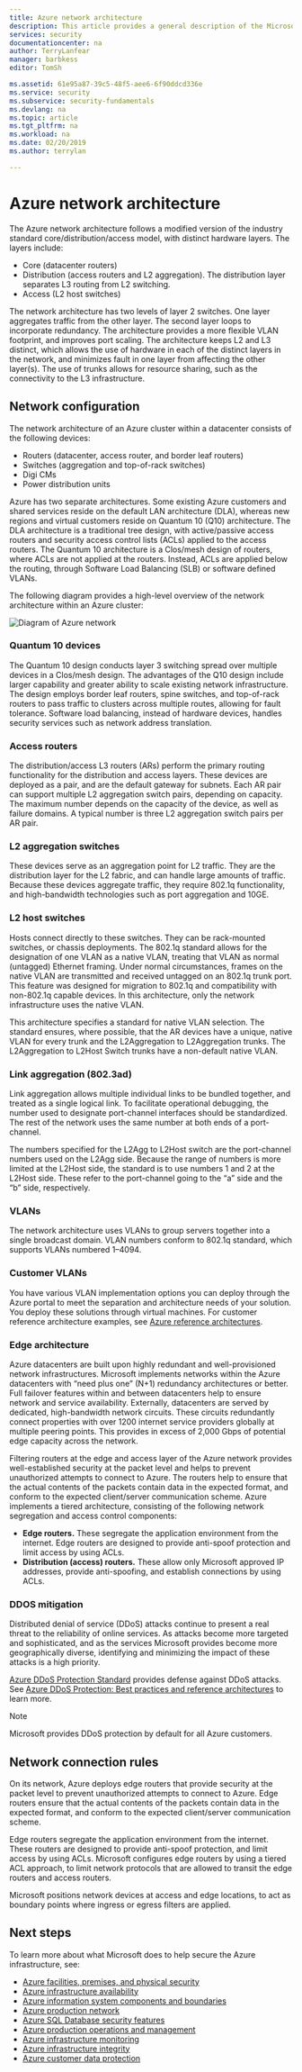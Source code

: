 ```yaml
---
title: Azure network architecture
description: This article provides a general description of the Microsoft Azure infrastructure network.
services: security
documentationcenter: na
author: TerryLanfear
manager: barbkess
editor: TomSh

ms.assetid: 61e95a87-39c5-48f5-aee6-6f90ddcd336e
ms.service: security
ms.subservice: security-fundamentals
ms.devlang: na
ms.topic: article
ms.tgt_pltfrm: na
ms.workload: na
ms.date: 02/20/2019
ms.author: terrylan

---
```


# Azure network architecture
The Azure network architecture follows a modified version of the industry standard core/distribution/access model, with distinct hardware layers. The layers include:

- Core (datacenter routers)
- Distribution (access routers and L2 aggregation). The distribution layer separates L3 routing from L2 switching.
- Access (L2 host switches)

The network architecture has two levels of layer 2 switches. One layer aggregates traffic from the other layer. The second layer loops to incorporate redundancy. The architecture provides a more flexible VLAN footprint, and improves port scaling. The architecture keeps L2 and L3 distinct, which allows the use of hardware in each of the distinct layers in the network, and minimizes fault in one layer from affecting the other layer(s). The use of trunks allows for resource sharing, such as the connectivity to the L3 infrastructure.

## Network configuration
The network architecture of an Azure cluster within a datacenter consists of the following devices:

- Routers (datacenter, access router, and border leaf routers)
- Switches (aggregation and top-of-rack switches)
- Digi CMs
- Power distribution units

Azure has two separate architectures. Some existing Azure customers and shared services reside on the default LAN architecture (DLA), whereas new regions and virtual customers reside on Quantum 10 (Q10) architecture. The DLA architecture is a traditional tree design, with active/passive access routers and security access control lists (ACLs) applied to the access routers. The Quantum 10 architecture is a Clos/mesh design of routers, where ACLs are not applied at the routers. Instead, ACLs are applied below the routing, through Software Load Balancing (SLB) or software defined VLANs.

The following diagram provides a high-level overview of the network architecture within an Azure cluster:

![Diagram of Azure network](./media/infrastructure-network/network-arch.png)

### Quantum 10 devices
The Quantum 10 design conducts layer 3 switching spread over multiple devices in a Clos/mesh design. The advantages of the Q10 design include larger capability and greater ability to scale existing network infrastructure. The design employs border leaf routers, spine switches, and top-of-rack routers to pass traffic to clusters across multiple routes, allowing for fault tolerance. Software load balancing, instead of hardware devices, handles security services such as network address translation.

### Access routers
The distribution/access L3 routers (ARs) perform the primary routing functionality for the distribution and access layers. These devices are deployed as a pair, and are the default gateway for subnets. Each AR pair can support multiple L2 aggregation switch pairs, depending on capacity. The maximum number depends on the capacity of the device, as well as failure domains. A typical number is three L2 aggregation switch pairs per AR pair.

### L2 aggregation switches  
These devices serve as an aggregation point for L2 traffic. They are the distribution layer for the L2 fabric, and can handle large amounts of traffic. Because these devices aggregate traffic, they require 802.1q functionality, and high-bandwidth technologies such as port aggregation and 10GE.

### L2 host switches
Hosts connect directly to these switches. They can be rack-mounted switches, or chassis deployments. The 802.1q standard allows for the designation of one VLAN as a native VLAN, treating that VLAN as normal (untagged) Ethernet framing. Under normal circumstances, frames on the native VLAN are transmitted and received untagged on an 802.1q trunk port. This feature was designed for migration to 802.1q and compatibility with non-802.1q capable devices. In this architecture, only the network infrastructure uses the native VLAN.

This architecture specifies a standard for native VLAN selection. The standard ensures, where possible, that the AR devices have a unique, native VLAN for every trunk and the L2Aggregation to L2Aggregation trunks. The L2Aggregation to L2Host Switch trunks have a non-default native VLAN.

### Link aggregation (802.3ad)
Link aggregation allows multiple individual links to be bundled together, and treated as a single logical link. To facilitate operational debugging, the number used to designate port-channel interfaces should be standardized. The rest of the network uses the same number at both ends of a port-channel.

The numbers specified for the L2Agg to L2Host switch are the port-channel numbers used on the L2Agg side. Because the range of numbers is more limited at the L2Host side, the standard is to use numbers 1 and 2 at the L2Host side. These refer to the port-channel going to the “a” side and the “b” side, respectively.

### VLANs
The network architecture uses VLANs to group servers together into a single broadcast domain. VLAN numbers conform to 802.1q standard, which supports VLANs numbered 1–4094.

### Customer VLANs
You have various VLAN implementation options you can deploy through the Azure portal to meet the separation and architecture needs of your solution. You deploy these solutions through virtual machines. For customer reference architecture examples, see [Azure reference architectures](https://docs.microsoft.com/azure/architecture/reference-architectures/).

### Edge architecture
Azure datacenters are built upon highly redundant and well-provisioned network infrastructures. Microsoft implements networks within the Azure datacenters with “need plus one” (N+1) redundancy architectures or better. Full failover features within and between datacenters help to ensure network and service availability. Externally, datacenters are served by dedicated, high-bandwidth network circuits. These circuits redundantly connect properties with over 1200 internet service providers globally at multiple peering points. This provides in excess of 2,000 Gbps of potential edge capacity across the network.

Filtering routers at the edge and access layer of the Azure network provides well-established security at the packet level and helps to prevent unauthorized attempts to connect to Azure. The routers help to ensure that the actual contents of the packets contain data in the expected format, and conform to the expected client/server communication scheme. Azure implements a tiered architecture, consisting of the following network segregation and access control components:

- **Edge routers.** These segregate the application environment from the internet. Edge routers are designed to provide anti-spoof protection and limit access by using ACLs.
- **Distribution (access) routers.** These allow only Microsoft approved IP addresses, provide anti-spoofing, and establish connections by using ACLs.

### DDOS mitigation
Distributed denial of service (DDoS) attacks continue to present a real threat to the reliability of online services. As attacks become more targeted and sophisticated, and as the services Microsoft provides become more geographically diverse, identifying and minimizing the impact of these attacks is a high priority.

[Azure DDoS Protection Standard](../../virtual-network/ddos-protection-overview.md) provides defense against DDoS attacks. See [Azure DDoS Protection: Best practices and reference architectures](ddos-best-practices.md) to learn more.

> [!NOTE]
> Microsoft provides DDoS protection by default for all Azure customers.
>
>

## Network connection rules
On its network, Azure deploys edge routers that provide security at the packet level to prevent unauthorized attempts to connect to Azure. Edge routers ensure that the actual contents of the packets contain data in the expected format, and conform to the expected client/server communication scheme.

Edge routers segregate the application environment from the internet. These routers are designed to provide anti-spoof protection, and limit access by using ACLs. Microsoft configures edge routers by using a tiered ACL approach, to limit network protocols that are allowed to transit the edge routers and access routers.

Microsoft positions network devices at access and edge locations, to act as boundary points where ingress or egress filters are applied.

## Next steps
To learn more about what Microsoft does to help secure the Azure infrastructure, see:

- [Azure facilities, premises, and physical security](physical-security.md)
- [Azure infrastructure availability](infrastructure-availability.md)
- [Azure information system components and boundaries](infrastructure-components.md)
- [Azure production network](production-network.md)
- [Azure SQL Database security features](infrastructure-sql.md)
- [Azure production operations and management](infrastructure-operations.md)
- [Azure infrastructure monitoring](infrastructure-monitoring.md)
- [Azure infrastructure integrity](infrastructure-integrity.md)
- [Azure customer data protection](protection-customer-data.md)


